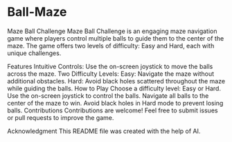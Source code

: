 # Ball-Maze
Maze Ball Challenge
Maze Ball Challenge is an engaging maze navigation game where players control multiple balls to guide them to the center of the maze. The game offers two levels of difficulty: Easy and Hard, each with unique challenges.

Features
Intuitive Controls: Use the on-screen joystick to move the balls across the maze.
Two Difficulty Levels:
Easy: Navigate the maze without additional obstacles.
Hard: Avoid black holes scattered throughout the maze while guiding the balls.
How to Play
Choose a difficulty level: Easy or Hard.
Use the on-screen joystick to control the balls.
Navigate all balls to the center of the maze to win.
Avoid black holes in Hard mode to prevent losing balls.
Contributions
Contributions are welcome! Feel free to submit issues or pull requests to improve the game.

Acknowledgment
This README file was created with the help of AI.
